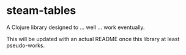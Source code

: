 # steam-tables

A Clojure library designed to ... well ... work eventually.

This will be updated with an actual README once this library at least pseudo-works.